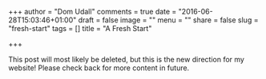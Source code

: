 +++
author = "Dom Udall"
comments = true
date = "2016-06-28T15:03:46+01:00"
draft = false
image = ""
menu = ""
share = false
slug = "fresh-start"
tags = []
title = "A Fresh Start"

+++

This post will most likely be deleted, but this is the new direction for my website! Please check back for more content in future.
